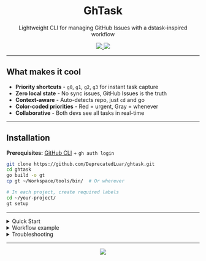 <h1 align="center">GhTask</h1>

<p align="center">Lightweight CLI for managing GitHub Issues with a dstask-inspired workflow</p>

<p align="center">
  <a href="https://github.com/DeprecatedLuar/ghtask/stargazers">
    <img src="https://img.shields.io/github/stars/DeprecatedLuar/ghtask?style=for-the-badge&logo=github&color=1f6feb&logoColor=white&labelColor=black"/>
  </a>
  <a href="https://github.com/DeprecatedLuar/ghtask/blob/main/LICENSE">
    <img src="https://img.shields.io/github/license/DeprecatedLuar/ghtask?style=for-the-badge&color=green&labelColor=black"/>
  </a>
</p>

---

## What makes it cool

- **Priority shortcuts** - `g0`, `g1`, `g2`, `g3` for instant task capture
- **Zero local state** - No sync issues, GitHub Issues is the truth
- **Context-aware** - Auto-detects repo, just `cd` and go
- **Color-coded priorities** - Red = urgent, Gray = whenever
- **Collaborative** - Both devs see all tasks in real-time

---

## Installation

**Prerequisites:** [GitHub CLI](https://cli.github.com/) + `gh auth login`

```bash
git clone https://github.com/DeprecatedLuar/ghtask.git
cd ghtask
go build -o gt
cp gt ~/Workspace/tools/bin/  # Or wherever

# In each project, create required labels
cd ~/your-project/
gt setup
```

---

<details>
<summary>Quick Start</summary>

<br>

```bash
# Create tasks with priority shortcuts
g0 production is down!              # Critical (P0)
g1 implement user authentication    # Important (P1)
g2 add unit tests for login         # Normal (P2)
g3 update documentation             # Low priority (P3)

# List and filter
gt              # All open issues
gt p0           # Only P0 tasks
gt active       # Only active tasks

# Manage lifecycle
gt start 234    # Mark #234 as active
gt done 567     # Close #567
```

</details>

<details>
<summary>Workflow example</summary>

<br>

**Morning - Check what's on fire:**
```bash
$ gt
#234  P0  Fix auth bug               # RED - do this NOW
#235  P1  Implement feature X        # ORANGE - important
#567  P2  Add tests                  # WHITE (ACTIVE - highlighted)
#891  P3  Update docs                # GRAY - meh
```

**Start working on something:**
```bash
$ gt start 235
✓ Activated #235
```

**Capture tasks as they come up:**
```bash
$ g1 investigate memory leak
Created issue #892

$ g2 refactor auth module
Created issue #893
```

**Wrap up:**
```bash
$ gt done 567
✓ Closed #567: Add tests
```

</details>

<details>
<summary>Troubleshooting</summary>

<br>

**Not in a git repository:**
```
Error: not in a git repository or no origin remote
```
→ Make sure you're in a git repo with a GitHub remote (`git remote -v`)

**Remote is not GitHub:**
```
Error: could not parse GitHub repo from: git@gitlab.com:user/repo.git
```
→ `gt` only works with GitHub repos (sorry GitLab fans)

**gh not installed:**
```
Error: 'gh' command not found
```
→ Install from https://cli.github.com/

**Not authenticated:**
```
Error: Not authenticated with GitHub
```
→ Run `gh auth login`

**Environment variables (optional):**
```bash
export GT_REPO="owner/repo"        # Override auto-detected repo
export GITHUB_TOKEN="ghp_..."      # Use different GitHub account
```

</details>

---

<p align="center">
  <a href="https://github.com/DeprecatedLuar/ghtask/issues">
    <img src="https://img.shields.io/badge/Found%20a%20bug%3F-Report%20it!-red?style=for-the-badge&logo=github&logoColor=white&labelColor=black"/>
  </a>
</p>
